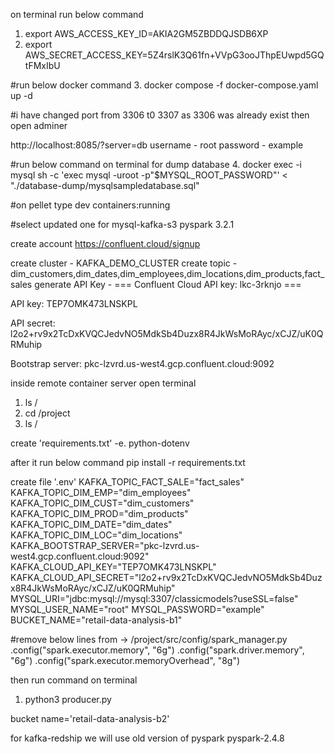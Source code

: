 on terminal run below command
1. export AWS_ACCESS_KEY_ID=AKIA2GM5ZBDDQJSDB6XP
2. export AWS_SECRET_ACCESS_KEY=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

#run below docker command 
3. docker compose -f docker-compose.yaml up -d


#i have changed port from 3306 t0 3307 as 3306 was already exist then open adminer

http://localhost:8085/?server=db 
username - root
password - example


#run below command on terminal for dump database
4. docker exec -i mysql sh -c 'exec mysql -uroot -p"$MYSQL_ROOT_PASSWORD"' < "./database-dump/mysqlsampledatabase.sql"

#on pellet type 
dev containers:running

#select updated one for mysql-kafka-s3
pyspark 3.2.1

create account
https://confluent.cloud/signup

create cluster - KAFKA_DEMO_CLUSTER
create topic - dim_customers,dim_dates,dim_employees,dim_locations,dim_products,fact_sales
generate API Key - 
=== Confluent Cloud API key: lkc-3rknjo ===

API key:
TEP7OMK473LNSKPL

API secret:
l2o2+rv9x2TcDxKVQCJedvNO5MdkSb4Duzx8R4JkWsMoRAyc/xCJZ/uK0QRMuhip

Bootstrap server:
pkc-lzvrd.us-west4.gcp.confluent.cloud:9092



inside remote container server open terminal
1. ls /
2. cd /project
3. ls /


create 'requirements.txt'
-e.
python-dotenv

after it run below command
pip install -r requirements.txt


create file '.env'
KAFKA_TOPIC_FACT_SALE="fact_sales"
KAFKA_TOPIC_DIM_EMP="dim_employees"
KAFKA_TOPIC_DIM_CUST="dim_customers"
KAFKA_TOPIC_DIM_PROD="dim_products"
KAFKA_TOPIC_DIM_DATE="dim_dates"
KAFKA_TOPIC_DIM_LOC="dim_locations"
KAFKA_BOOTSTRAP_SERVER="pkc-lzvrd.us-west4.gcp.confluent.cloud:9092"
KAFKA_CLOUD_API_KEY="TEP7OMK473LNSKPL"
KAFKA_CLOUD_API_SECRET="l2o2+rv9x2TcDxKVQCJedvNO5MdkSb4Duzx8R4JkWsMoRAyc/xCJZ/uK0QRMuhip"
MYSQL_URI="jdbc:mysql://mysql:3307/classicmodels?useSSL=false"
MYSQL_USER_NAME="root"
MYSQL_PASSWORD="example"
BUCKET_NAME="retail-data-analysis-b1"


#remove  below lines from -> /project/src/config/spark_manager.py
.config("spark.executor.memory", "6g") 
.config("spark.driver.memory", "6g") 
.config("spark.executor.memoryOverhead", "8g")

then run command on terminal
1. python3 producer.py


bucket name='retail-data-analysis-b2'

for kafka-redship 
we will use old version of pyspark
pyspark-2.4.8